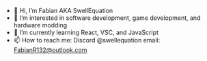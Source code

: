 - 👋 Hi, I’m Fabian AKA SwellEquation
- 👀 I’m interested in software development, game development, and hardware modding
- 🌱 I’m currently learning React, VSC, and JavaScript
- 📫 How to reach me: Discord @swellequation email: FabianR132@outlook.com

<!---
SwellEquation/SwellEquation is a ✨ special ✨ repository because its `README.md` (this file) appears on your GitHub profile.
You can click the Preview link to take a look at your changes.
--->

